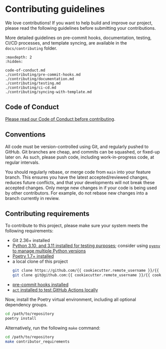 # Contributing guidelines

We love contributions! If you want to help build and improve our project, please read
the following guidelines before submitting your contributions.

More detailed guidelines on pre-commit hooks, documentation, testing, CI/CD processes,
and template syncing, are available in the `docs/contributing` folder.

```{toctree}
:maxdepth: 2
:hidden:

code-of-conduct.md
./contributing/pre-commit-hooks.md
./contributing/documentation.md
./contributing/testing.md
./contributing/ci-cd.md
./contributing/syncing-with-template.md

```

## Code of Conduct

[Please read our Code of Conduct before contributing](./code-of-conduct.md).

## Conventions

All code must be version-controlled using Git, and regularly pushed to GitHub. Git
branches are cheap, and commits can be squashed, or fixed-up later on. As such, please
push code, including work-in-progress code, at regular intervals.

You should regularly rebase, or merge code from `main` into your feature branch. This
ensures you have the latest accepted/reviewed changes, reduces future conflicts, and
that your developments will not break these accepted changes. Only merge new changes in
if your code is being used by other contributors. For example, do not rebase new
changes into a branch currently in review.

## Contributing requirements

To contribute to this project, please make sure your system meets the following
requirements:

- Git 2.36+ installed
- [Python 3.10, and 3.11 installed for testing purposes](contributing/testing.md);
  consider using [`pyenv` to manage multiple Python
  versions](https://github.com/pyenv/pyenv)
- [Poetry 1.7+ installed](https://python-poetry.org)
- a local clone of this project
  ```zsh
  git clone https://github.com/{{ cookiecutter.remote_username }}/{{ cookiecutter.repository_name }}.git  # HTTPS
  git clone git@github.com:{{ cookiecutter.remote_username }}/{{ cookiecutter.repository_name }}.git  # SSH
  ```
- [pre-commit hooks installed](contributing/pre-commit-hooks.md)
- [`act` installed to test GitHub Actions
  locally](contributing/ci-cd.md)

Now, install the Poetry virtual environment, including all optional dependency groups.

```zsh
cd /path/to/repository
poetry install
```

Alternatively, run the following `make` command:

```zsh
cd /path/to/repository
make contributor_requirements
```
